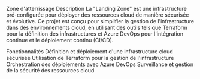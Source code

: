 Zone d'atterrissage
Description
La "Landing Zone" est une infrastructure pré-configurée pour déployer des ressources cloud de manière sécurisée et évolutive. Ce projet est conçu pour simplifier la gestion de l'infrastructure dans des environnements cloud, en utilisant des outils tels que Terraform pour la définition des infrastructures et Azure DevOps pour l'intégration continue et le déploiement continu (CI/CD).

Fonctionnalités
Définition et déploiement d'une infrastructure cloud sécurisée
Utilisation de Terraform pour la gestion de l'infrastructure
Orchestration des déploiements avec Azure DevOps
Surveillance et gestion de la sécurité des ressources cloud
